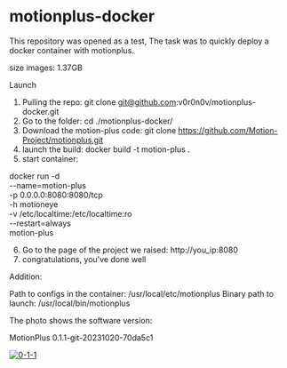 # motionplus-docker

This repository was opened as a test,
The task was to quickly deploy a docker container with motionplus.

size images: 1.37GB

Launch

1. Pulling the repo: git clone git@github.com:v0r0n0v/motionplus-docker.git
2. Go to the folder: cd ./motionplus-docker/
3. Download the motion-plus code: git clone https://github.com/Motion-Project/motionplus.git
4. launch the build: docker build -t motion-plus .
5. start container:

docker run -d \
--name=motion-plus \
-p 0.0.0.0:8080:8080/tcp \
-h motioneye \
-v /etc/localtime:/etc/localtime:ro \
--restart=always \
motion-plus

6. Go to the page of the project we raised: http://you_ip:8080
7. congratulations, you've done well

Addition:

Path to configs in the container: /usr/local/etc/motionplus
Binary path to launch: /usr/local/bin/motionplus

The photo shows the software version:

MotionPlus 0.1.1-git-20231020-70da5c1

<a href="https://ibb.co/mNY1Xs8"><img src="https://i.ibb.co/g4XHP1V/0-1-1.png" alt="0-1-1" border="0"></a>
